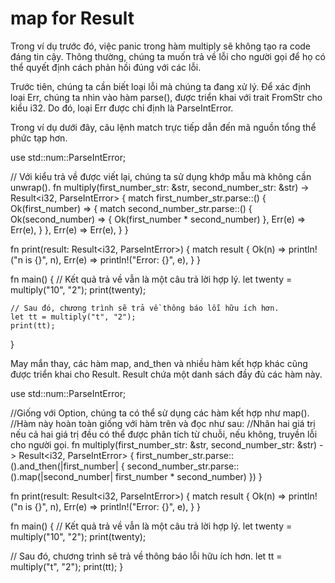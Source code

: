 # map for Result
Trong ví dụ trước đó, việc panic trong hàm multiply sẽ không tạo ra code đáng tin cậy. Thông thường, chúng ta muốn trả về lỗi cho người gọi để họ có thể quyết định cách phản hồi đúng với các lỗi.

Trước tiên, chúng ta cần biết loại lỗi mà chúng ta đang xử lý. Để xác định loại Err, chúng ta nhìn vào hàm parse(), được triển khai với trait FromStr cho kiểu i32. Do đó, loại Err được chỉ định là ParseIntError.

Trong ví dụ dưới đây, câu lệnh match trực tiếp dẫn đến mã nguồn tổng thể phức tạp hơn.

use std::num::ParseIntError;

// Với kiểu trả về được viết lại, chúng ta sử dụng khớp mẫu mà không cần unwrap().
fn multiply(first_number_str: &str, second_number_str: &str) -> Result<i32, ParseIntError> {
    match first_number_str.parse::<i32>() {
        Ok(first_number)  => {
            match second_number_str.parse::<i32>() {
                Ok(second_number)  => {
                    Ok(first_number * second_number)
                },
                Err(e) => Err(e),
            }
        },
        Err(e) => Err(e),
    }
}

fn print(result: Result<i32, ParseIntError>) {
    match result {
        Ok(n)  => println!("n is {}", n),
        Err(e) => println!("Error: {}", e),
    }
}

fn main() {
    // Kết quả trả về vẫn là một câu trả lời hợp lý.
    let twenty = multiply("10", "2");
    print(twenty);

    // Sau đó, chương trình sẽ trả về thông báo lỗi hữu ích hơn.
    let tt = multiply("t", "2");
    print(tt);
}

May mắn thay, các hàm map, and_then và nhiều hàm kết hợp khác cũng được triển khai cho Result. Result chứa một danh sách đầy đủ các hàm này.

use std::num::ParseIntError;

//Giống với Option, chúng ta có thể sử dụng các hàm kết hợp như map().
//Hàm này hoàn toàn giống với hàm trên và đọc như sau:
//Nhân hai giá trị nếu cả hai giá trị đều có thể được phân tích từ chuỗi, nếu không, truyền lỗi cho người gọi.
fn multiply(first_number_str: &str, second_number_str: &str) -> Result<i32, ParseIntError> {
    first_number_str.parse::<i32>().and_then(|first_number| {
        second_number_str.parse::<i32>().map(|second_number| first_number * second_number)
    })
}

fn print(result: Result<i32, ParseIntError>) {
    match result {
        Ok(n)  => println!("n is {}", n),
        Err(e) => println!("Error: {}", e),
    }
}

fn main() {
    // Kết quả trả về vẫn là một câu trả lời hợp lý.
    let twenty = multiply("10", "2");
    print(twenty);

 // Sau đó, chương trình sẽ trả về thông báo lỗi hữu ích hơn.
    let tt = multiply("t", "2");
    print(tt);
}
